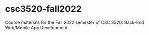 # csc3520-fall2022
Course materials for the Fall 2022 semester of CSC 3520: Back-End Web/Mobile App Development
